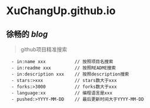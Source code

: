 # XuChangUp.github.io
## 徐畅的 *blog* 

> github项目精准搜索
```
  - in:name xxx           // 按照项目名搜索
  - in:readme xxx         // 按照README搜索
  - in:description xxx    // 按照description搜索
  - stars:>xxx            // stars数大于xxx
  - forks:>3000           // forks数大于xxx
  - language:xx           // 编程语言是xxx
  - pushed:>YYYY-MM-DD    // 最后更新时间大于YYYY-MM-DD
```
